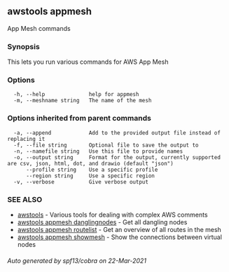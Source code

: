## awstools appmesh

App Mesh commands

### Synopsis

This lets you run various commands for AWS App Mesh

### Options

```
  -h, --help              help for appmesh
  -m, --meshname string   The name of the mesh
```

### Options inherited from parent commands

```
  -a, --append            Add to the provided output file instead of replacing it
  -f, --file string       Optional file to save the output to
  -n, --namefile string   Use this file to provide names
  -o, --output string     Format for the output, currently supported are csv, json, html, dot, and drawio (default "json")
      --profile string    Use a specific profile
      --region string     Use a specific region
  -v, --verbose           Give verbose output
```

### SEE ALSO

* [awstools](awstools.md)	 - Various tools for dealing with complex AWS comments
* [awstools appmesh danglingnodes](awstools_appmesh_danglingnodes.md)	 - Get all dangling nodes
* [awstools appmesh routelist](awstools_appmesh_routelist.md)	 - Get an overview of all routes in the mesh
* [awstools appmesh showmesh](awstools_appmesh_showmesh.md)	 - Show the connections between virtual nodes

###### Auto generated by spf13/cobra on 22-Mar-2021
